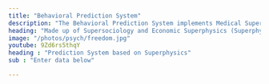```yaml
---
title: "Behavioral Prediction System"
description: "The Behavioral Prediction System implements Medical Superphysics"
heading: "Made up of Supersociology and Economic Superphysics (Superphysics)"
image: "/photos/psych/freedom.jpg"
youtube: 9Zd6rs5thqY
heading : "Prediction System based on Superphysics"
sub : "Enter data below"

---
```


